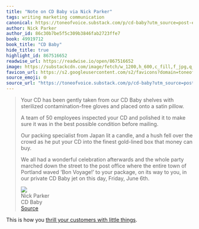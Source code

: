 ```yaml
---
title: "Note on CD Baby via Nick Parker"
tags: writing marketing communication
canonical: https://toneofvoice.substack.com/p/cd-baby?utm_source=post-email-title&publication_id=540541&post_id=159497589&utm_campaign=email-post-title&isFreemail=true&r=1yfu1j&triedRedirect=true&utm_medium=email
author: Nick Parker
author_id: 86c30b7be5f5c309b3846fab2723ffe7
book: 49919712
book_title: "CD Baby"
hide_title: true
highlight_id: 867516652
readwise_url: https://readwise.io/open/867516652
image: https://substackcdn.com/image/fetch/w_1200,h_600,c_fill,f_jpg,q_auto:good,fl_progressive:steep,g_auto/https%3A%2F%2Fsubstack-post-media.s3.amazonaws.com%2Fpublic%2Fimages%2Ff04b5084-bcdb-4db8-8b62-5d9560809f89_1208x1052.png
favicon_url: https://s2.googleusercontent.com/s2/favicons?domain=toneofvoice.substack.com
source_emoji: 🌐
source_url: "https://toneofvoice.substack.com/p/cd-baby?utm_source=post-email-title&publication_id=540541&post_id=159497589&utm_campaign=email-post-title&isFreemail=true&r=1yfu1j&triedRedirect=true&utm_medium=email#:~:text=Your%20CD%20has,Friday%2C%20June%206th."
---
```


> Your CD has been gently taken from our CD Baby shelves with sterilized contamination-free gloves and placed onto a satin pillow.
> 
> A team of 50 employees inspected your CD and polished it to make sure it was in the best possible condition before mailing.
> 
> Our packing specialist from Japan lit a candle, and a hush fell over the crowd as he put your CD into the finest gold-lined box that money can buy.
> 
> We all had a wonderful celebration afterwards and the whole party marched down the street to the post office where the entire town of Portland waved ‘Bon Voyage!’ to your package, on its way to you, in our private CD Baby jet on this day, Friday, June 6th.
> <div class="quoteback-footer"><div class="quoteback-avatar"><img class="mini-favicon" src="https://s2.googleusercontent.com/s2/favicons?domain=toneofvoice.substack.com"></div><div class="quoteback-metadata"><div class="metadata-inner"><span style="display:none">FROM:</span><div aria-label="Nick Parker" class="quoteback-author"> Nick Parker</div><div aria-label="CD Baby" class="quoteback-title"> CD Baby</div></div></div><div class="quoteback-backlink"><a target="_blank" aria-label="go to the full text of this quotation" rel="noopener" href="https://toneofvoice.substack.com/p/cd-baby?utm_source=post-email-title&publication_id=540541&post_id=159497589&utm_campaign=email-post-title&isFreemail=true&r=1yfu1j&triedRedirect=true&utm_medium=email#:~:text=Your%20CD%20has,Friday%2C%20June%206th." class="quoteback-arrow"> Source</a></div></div>

This is how you [thrill your customers with little things](https://www.joshbeckman.org/notes/867516666).
